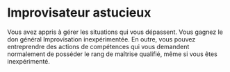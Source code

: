 # Improvisateur astucieux

<p>Vous avez appris à gérer les situations qui vous dépassent. Vous gagnez le don général Improvisation inexpérimentée. En outre, vous pouvez entreprendre des actions de compétences qui vous demandent normalement de posséder le rang de maîtrise qualifié, même si vous êtes inexpérimenté.</p>